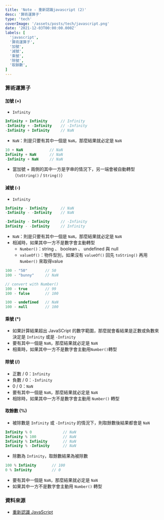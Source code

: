 ```yaml
---
title: 'Note - 重新認識javascript (2)'
desc: '算術運算子'
type: 'tech'
coverImage: '/assets/posts/tech/javascript.png'
date: '2021-12-03T00:00:00.000Z'
labels: [
  'javascript',
  '算術運算子',
  '加號',
  '減號',
  '乘號',
  '除號',
  '取餘數',
]
---
```


### 算術運算子

#### 加號 (+)

- `Infinity`
```javascript
Infinity + Infinity      // Infinity
-Infinity + -Infinity    // -Infinity
-Infinity + Infinity     // NaN
```
- `NaN`：則是只要有其中一個是 `NaN`，那麼結果就必定是 `NaN`
```javascript
10 + NaN            // NaN
Infinity + NaN      // NaN
-Infinity + NaN     // NaN
```
- 當加號 + 兩側的其中一方是字串的情況下，另一端會被自動轉型（`toString()` / `String()`）

#### 減號 (-)

- `Infinity`
```javascript
Infinity - Infinity      // NaN
-Infinity - -Infinity    // NaN

-Infinity - Infinity     // -Infinity
Infinity - -Infinity     // Infinity
```
- `NaN`：則是只要有其中一個是 `NaN`，那麼結果就必定是 `NaN`
- 相減時，如果其中一方不是數字會主動轉型
  - `Number()`：string 、 boolean 、 undefined 與 null
  - `valueOf()`：物件型別，如果沒有 `valueOf()` 回先 `toString()` 再用 `Number()` 來取得value
```javascript
100 - "50"        // 50
100 - "bunny"     // NaN

// convert with Number()
100 - true        // 99
100 - false       // 100

100 - undefined   // NaN
100 - null        // 100
```

#### 乘號 (*)

- 如果計算結果超出 JavaSCript 的數字範圍，那麼就會看結果是正數或負數來決定是 `Infinity` 或是 `-Infinity`
- 要有其中一個是 `NaN`，那麼結果就必定是 `NaN`
- 相乘時，如果其中一方不是數字會主動用`Number()`轉型

#### 除號 (/)

- 正數 / 0：`Infinity`
- 負數 / 0：`-Infinity`
- 0 / 0：`NaN`
- 要有其中一個是 `NaN`，那麼結果就必定是 `NaN`
- 相除時，如果其中一方不是數字會主動用 `Number()` 轉型

#### 取餘數 (%)

- 被除數是 `Infinity` 或 `-Infinity` 的情況下，則取餘數後結果都會是 `NaN`
```javascript
Infinity % 0              // NaN
Infinity % 100            // NaN
Infinity % Infinity       // NaN
Infinity % -Infinity      // NaN
```
- 除數為 `Infinity`，取餘數結果為被除數
```javascript
100 % Infinity       // 100
0 % Infinity         // 0
```
- 要有其中一個是 `NaN`，那麼結果就必定是 `NaN`
- 如果其中一方不是數字會主動用 `Number()` 轉型

### 資料來源
- <a href='https://ithelp.ithome.com.tw/users/20065504/ironman/1259' target="_blank">重新認識 JavaScript</a>